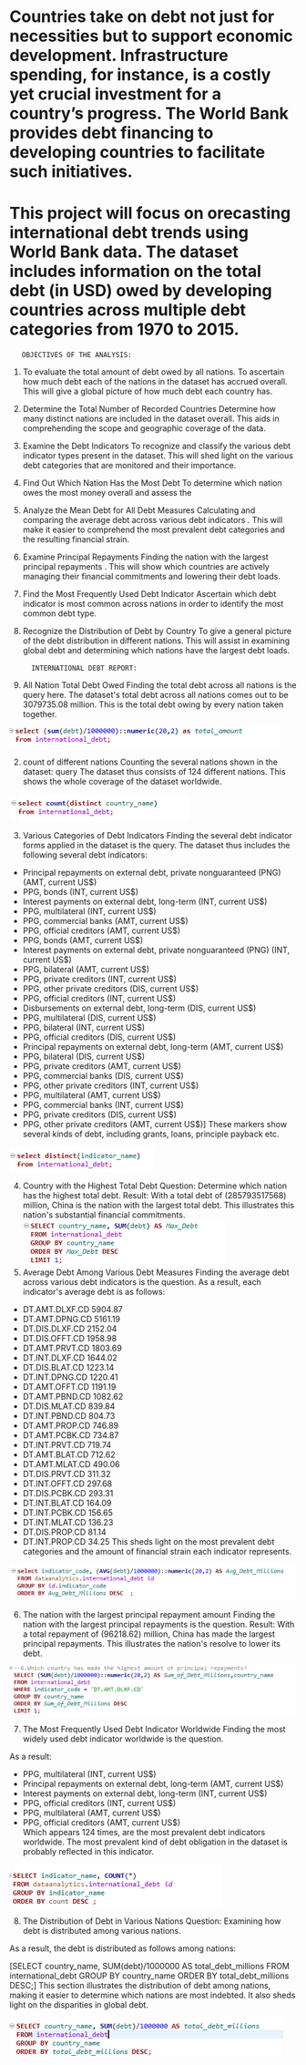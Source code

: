 # Countries take on debt not just for necessities but to support economic development. Infrastructure spending, for instance, is a costly yet crucial investment for a country’s progress. The World Bank provides debt financing to developing countries to facilitate such initiatives.

# This project will focus on orecasting international debt trends using World Bank data. The dataset includes information on the total debt (in USD) owed by developing countries across multiple debt categories from 1970 to 2015.

       OBJECTIVES OF THE ANALYSIS:
1. To evaluate the total amount of debt owed by all nations.
To ascertain how much debt each of the nations in the dataset has accrued overall. This will give a global picture of how much debt each country has.


3. Determine the Total Number of Recorded Countries
Determine how many distinct nations are included in the dataset overall. This aids in comprehending the scope and geographic coverage of the data.

4. Examine the Debt Indicators
To recognize and classify the various debt indicator types present in the dataset. This will shed light on the various debt categories that are monitored and their importance.

5. Find Out Which Nation Has the Most Debt
To determine which nation owes the most money overall and assess the

6. Analyze the Mean Debt for All Debt Measures
Calculating and comparing the average debt across various debt indicators . This will make it easier to comprehend the most prevalent debt categories and the resulting financial strain.

7. Examine Principal Repayments
Finding the nation with the largest principal repayments . This will show which countries are actively managing their financial commitments and lowering their debt loads.

8. Find the Most Frequently Used Debt Indicator
Ascertain which debt indicator is most common across nations in order to identify the most common debt type.

9. Recognize the Distribution of Debt by Country
To give a general picture of the debt distribution in different nations. This will assist in examining global debt and determining which nations have the largest debt loads.


         INTERNATIONAL DEBT REPORT:
 1. All Nation Total Debt Owed
Finding the total debt across all nations is the query here.
The dataset's total debt across all nations comes out to be 3079735.08 million. This is the total debt owing by every nation taken together.

![Query](Images/Q.1.png)

2. count of different nations
Counting the several nations shown in the dataset: query
The dataset thus consists of 124 different nations. This shows the whole coverage of the dataset worldwide.

![Query](Images/Q.2.png)

3. Various Categories of Debt Indicators
Finding the several debt indicator forms applied in the dataset is the query.
The dataset thus includes the following several debt indicators:

- Principal repayments on external debt, private nonguaranteed (PNG) (AMT, current US$)
- PPG, bonds (INT, current US$)
- Interest payments on external debt, long-term (INT, current US$)
- PPG, multilateral (INT, current US$)
- PPG, commercial banks (AMT, current US$)
- PPG, official creditors (AMT, current US$)
- PPG, bonds (AMT, current US$)
- Interest payments on external debt, private nonguaranteed (PNG) (INT, current US$)
- PPG, bilateral (AMT, current US$)
- PPG, private creditors (INT, current US$)
- PPG, other private creditors (DIS, current US$)
- PPG, official creditors (INT, current US$)
- Disbursements on external debt, long-term (DIS, current US$)
- PPG, multilateral (DIS, current US$)
- PPG, bilateral (INT, current US$)
- PPG, official creditors (DIS, current US$)
- Principal repayments on external debt, long-term (AMT, current US$)
- PPG, bilateral (DIS, current US$)
- PPG, private creditors (AMT, current US$)
- PPG, commercial banks (DIS, current US$)
- PPG, other private creditors (INT, current US$)
- PPG, multilateral (AMT, current US$)
- PPG, commercial banks (INT, current US$)
- PPG, private creditors (DIS, current US$)
- PPG, other private creditors (AMT, current US$)] 
These markers show several kinds of debt, including grants, loans, principle payback etc.

![Query](Images/Q.3.png)

4. Country with the Highest Total Debt Question: Determine which nation has the highest total debt.
Result: With a total debt of (285793517568) million, China is the nation with the largest total debt. This illustrates this nation's substantial financial commitments.
![Query](Images/Q.4.png)
5. Average Debt Among Various Debt Measures
Finding the average debt across various debt indicators is the question.
As a result, each indicator's average debt is as follows:

- DT.AMT.DLXF.CD	5904.87
- DT.AMT.DPNG.CD	5161.19
- DT.DIS.DLXF.CD	2152.04
- DT.DIS.OFFT.CD	1958.98
- DT.AMT.PRVT.CD	1803.69
- DT.INT.DLXF.CD	1644.02
- DT.DIS.BLAT.CD	1223.14
- DT.INT.DPNG.CD	1220.41
- DT.AMT.OFFT.CD	1191.19
- DT.AMT.PBND.CD	1082.62
- DT.DIS.MLAT.CD	839.84
- DT.INT.PBND.CD	804.73
- DT.AMT.PROP.CD	746.89
- DT.AMT.PCBK.CD	734.87
- DT.INT.PRVT.CD	719.74
- DT.AMT.BLAT.CD	712.62
- DT.AMT.MLAT.CD	490.06
- DT.DIS.PRVT.CD	311.32
- DT.INT.OFFT.CD	297.68
- DT.DIS.PCBK.CD	293.31
- DT.INT.BLAT.CD	164.09
- DT.INT.PCBK.CD	156.65
- DT.INT.MLAT.CD	136.23
- DT.DIS.PROP.CD	81.14
- DT.INT.PROP.CD	34.25
This sheds light on the most prevalent debt categories and the amount of financial strain each indicator represents.

![Query](Images/Q.5.png)


6. The nation with the largest principal repayment amount
Finding the nation with the largest principal repayments is the question.
Result: With a total repayment of (96218.62) million, China has made the largest principal repayments. This illustrates the nation's resolve to lower its debt.

![Query](Images/Q.6.png)

7. The Most Frequently Used Debt Indicator Worldwide
Finding the most widely used debt indicator worldwide is the question.

As a result:
- PPG, multilateral (INT, current US$)	                             
- Principal repayments on external debt, long-term (AMT, current US$)	 
- Interest payments on external debt, long-term (INT, current US$)	
-  PPG, official creditors (INT, current US$)                	       
- PPG, multilateral (AMT, current US$)	                            
- PPG, official creditors (AMT, current US$)	                             
Which appears 124 times, are the most prevalent debt indicators worldwide.
The most prevalent kind of debt obligation in the dataset is probably reflected in this indicator.

![Query](Images/Q.7.png)

8. The Distribution of Debt in Various Nations
Question: Examining how debt is distributed among various nations.

As a result, the debt is distributed as follows among nations:

[SELECT country_name, SUM(debt)/1000000 AS total_debt_millions
FROM international_debt
GROUP BY country_name
ORDER BY total_debt_millions DESC;] This section illustrates the distribution of debt among nations, making it easier to determine which nations are most indebted. It also sheds light on the disparities in global debt.

![Query](Images/Q.8.png)


